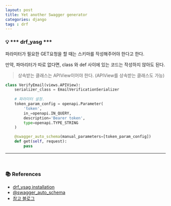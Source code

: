 ```yaml
---
layout: post
title: Yet another Swagger generator
categories: django
tags : drf  
---
```


### 💡 *** drf_yasg ***


파라미터가 필요한 GET요청을 할 때는 스키마를 작성해주어야 한다고 한다. 

만약, 파마리터가 따로 없다면, class 와 def 사이에 있는 코드는 작성하지 않아도 된다.

> 상속받는 클래스는 APIView이어야 한다. (APIView를 상속받는 클래스도 가능)

```python
class VerifyEmail(views.APIView):
    serializer_class = EmailVerificationSerializer
    
    # 파라미터 설정.
    token_param_config = openapi.Parameter(
        'token',
        in_=openapi.IN_QUERY, 
        description='Bearer token',
        type=openapi.TYPE_STRING
    )

    @swagger_auto_schema(manual_parameters=[token_param_config])
    def get(self, request):
        pass
```
---

<br>

### 📚 References
- [drf_ysag installation](https://drf-yasg.readthedocs.io/en/stable/readme.html#installation)
- [@swagger_auto_schema](https://velog.io/@may_soouu/django-swagger-drf-yasg) 
- [참고 블로그](https://ctsictai.medium.com/drf-yasg-api-%EB%AC%B8%EC%84%9C-%EC%9E%90%EB%8F%99%ED%99%94-%EC%9E%91%EC%84%B1-part-2-68cacb14df34)















